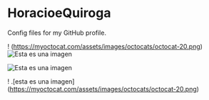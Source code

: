 # HoracioeQuiroga
Config files for my GitHub profile.

! (https://myoctocat.com/assets/images/octocats/octocat-20.png)
![Esta es una imagen](https://myoctocat.com/assets/images/base-octocat.svg)


![Esta es una imagen](https://myoctocat.com/assets/images/octocats/octocat-20.png)


! .[esta es una imagen] (https://myoctocat.com/assets/images/octocats/octocat-20.png)
